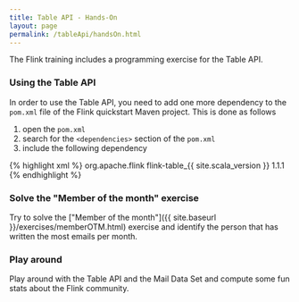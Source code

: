 ```yaml
---
title: Table API - Hands-On
layout: page
permalink: /tableApi/handsOn.html
---
```


The Flink training includes a programming exercise for the Table API. 

### Using the Table API

In order to use the Table API, you need to add one more dependency to the `pom.xml` file of the Flink quickstart Maven project. This is done as follows

1. open the `pom.xml`
1. search for the `<dependencies>` section of the `pom.xml`
1. include the following dependency

{% highlight xml %}
 <dependency>
    <groupId>org.apache.flink</groupId>
    <artifactId>flink-table_{{ site.scala_version }}</artifactId>
    <version>1.1.1</version>
</dependency>
{% endhighlight %}


### Solve the "Member of the month" exercise

Try to solve the ["Member of the month"]({{ site.baseurl }}/exercises/memberOTM.html) exercise and identify the person that has written the most emails per month.

### Play around 

Play around with the Table API and the Mail Data Set and compute some fun stats about the Flink community.
